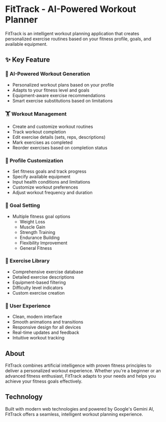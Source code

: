 # FitTrack - AI-Powered Workout Planner

FitTrack is an intelligent workout planning application that creates personalized exercise routines based on your fitness profile, goals, and available equipment.

## ✨ Key Feature

### 🤖 AI-Powered Workout Generation

- Personalized workout plans based on your profile
- Adapts to your fitness level and goals
- Equipment-aware exercise recommendations
- Smart exercise substitutions based on limitations

### 🏋️ Workout Management

- Create and customize workout routines
- Track workout completion
- Edit exercise details (sets, reps, descriptions)
- Mark exercises as completed
- Reorder exercises based on completion status

### 👤 Profile Customization

- Set fitness goals and track progress
- Specify available equipment
- Input health conditions and limitations
- Customize workout preferences
- Adjust workout frequency and duration

### 🎯 Goal Setting

- Multiple fitness goal options
  - Weight Loss
  - Muscle Gain
  - Strength Training
  - Endurance Building
  - Flexibility Improvement
  - General Fitness

### 💪 Exercise Library

- Comprehensive exercise database
- Detailed exercise descriptions
- Equipment-based filtering
- Difficulty level indicators
- Custom exercise creation

### 📱 User Experience

- Clean, modern interface
- Smooth animations and transitions
- Responsive design for all devices
- Real-time updates and feedback
- Intuitive workout tracking

## About

FitTrack combines artificial intelligence with proven fitness principles to deliver a personalized workout experience. Whether you're a beginner or an advanced fitness enthusiast, FitTrack adapts to your needs and helps you achieve your fitness goals effectively.

## Technology

Built with modern web technologies and powered by Google's Gemini AI, FitTrack offers a seamless, intelligent workout planning experience.
